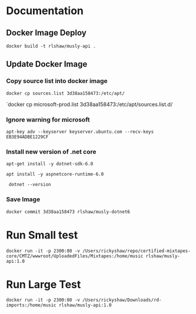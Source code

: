 # Documentation

## Docker Image Deploy
`docker build -t rlshaw/musly-api .`

## Update Docker Image

### Copy source list into docker image
`docker cp sources.list 3d38aa158473:/etc/apt/`

`docker cp microsoft-prod.list 3d38aa158473:/etc/apt/sources.list.d/

### Ignore warning for microsoft

`apt-key adv --keyserver keyserver.ubuntu.com --recv-keys EB3E94ADBE1229CF`

### Install new version of .net core
`apt-get install -y dotnet-sdk-6.0`

`apt install -y aspnetcore-runtime-6.0`

` dotnet --version`

### Save Image

`docker commit 3d38aa158473 rlshaw/musly-dotnet6`

# Run Small test 
`docker run -it -p 2300:80 -v /Users/rickyshaw/repo/certified-mixtapes-core/CMTZ/wwwroot/UploadedFiles/Mixtapes:/home/music rlshaw/musly-api:1.0`

# Run Large Test
`docker run -it -p 2300:80 -v /Users/rickyshaw/Downloads/rd-imports:/home/music rlshaw/musly-api:1.0`


